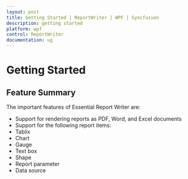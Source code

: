 ```yaml
---
layout: post
title: Getting Started | ReportWriter | WPF | Syncfusion
description: getting started
platform: wpf
control: ReportWriter
documentation: ug
---
```


# Getting Started

## Feature Summary

The important features of Essential Report Writer are:

* Support for rendering reports as PDF, Word, and Excel documents
* Support for the following report items: 
* Tablix
* Chart
* Gauge
* Text box
* Shape
* Report parameter
* Data source



